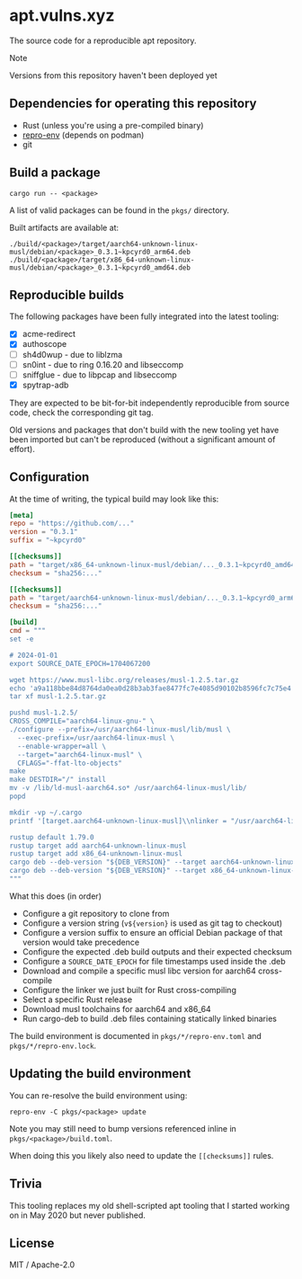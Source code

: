 # apt.vulns.xyz

The source code for a reproducible apt repository.

> [!NOTE]
> Versions from this repository haven't been deployed yet

## Dependencies for operating this repository

- Rust (unless you're using a pre-compiled binary)
- [repro-env](https://github.com/kpcyrd/repro-env) (depends on podman)
- git

## Build a package

```
cargo run -- <package>
```

A list of valid packages can be found in the `pkgs/` directory.

Built artifacts are available at:

```
./build/<package>/target/aarch64-unknown-linux-musl/debian/<package>_0.3.1~kpcyrd0_arm64.deb
./build/<package>/target/x86_64-unknown-linux-musl/debian/<package>_0.3.1~kpcyrd0_amd64.deb
```

## Reproducible builds

The following packages have been fully integrated into the latest tooling:

- [x] acme-redirect
- [x] authoscope
- [ ] sh4d0wup - due to liblzma
- [ ] sn0int - due to ring 0.16.20 and libseccomp
- [ ] sniffglue - due to libpcap and libseccomp
- [x] spytrap-adb

They are expected to be bit-for-bit independently reproducible from source code, check the corresponding git tag.

Old versions and packages that don't build with the new tooling yet have been imported but can't be reproduced (without a significant amount of effort).

## Configuration

At the time of writing, the typical build may look like this:

```toml
[meta]
repo = "https://github.com/..."
version = "0.3.1"
suffix = "~kpcyrd0"

[[checksums]]
path = "target/x86_64-unknown-linux-musl/debian/..._0.3.1~kpcyrd0_amd64.deb"
checksum = "sha256:..."

[[checksums]]
path = "target/aarch64-unknown-linux-musl/debian/..._0.3.1~kpcyrd0_arm64.deb"
checksum = "sha256:..."

[build]
cmd = """
set -e

# 2024-01-01
export SOURCE_DATE_EPOCH=1704067200

wget https://www.musl-libc.org/releases/musl-1.2.5.tar.gz
echo 'a9a118bbe84d8764da0ea0d28b3ab3fae8477fc7e4085d90102b8596fc7c75e4  musl-1.2.5.tar.gz' | sha256sum -c -
tar xf musl-1.2.5.tar.gz

pushd musl-1.2.5/
CROSS_COMPILE="aarch64-linux-gnu-" \
./configure --prefix=/usr/aarch64-linux-musl/lib/musl \
  --exec-prefix=/usr/aarch64-linux-musl \
  --enable-wrapper=all \
  --target="aarch64-linux-musl" \
  CFLAGS="-ffat-lto-objects"
make
make DESTDIR="/" install
mv -v /lib/ld-musl-aarch64.so* /usr/aarch64-linux-musl/lib/
popd

mkdir -vp ~/.cargo
printf '[target.aarch64-unknown-linux-musl]\\nlinker = "/usr/aarch64-linux-musl/bin/musl-gcc"\\n' > ~/.cargo/config.toml

rustup default 1.79.0
rustup target add aarch64-unknown-linux-musl
rustup target add x86_64-unknown-linux-musl
cargo deb --deb-version "${DEB_VERSION}" --target aarch64-unknown-linux-musl
cargo deb --deb-version "${DEB_VERSION}" --target x86_64-unknown-linux-musl
"""
```

What this does (in order)

- Configure a git repository to clone from
- Configure a version string (`v${version}` is used as git tag to checkout)
- Configure a version suffix to ensure an official Debian package of that version would take precedence
- Configure the expected .deb build outputs and their expected checksum
- Configure a `SOURCE_DATE_EPOCH` for file timestamps used inside the .deb
- Download and compile a specific musl libc version for aarch64 cross-compile
- Configure the linker we just built for Rust cross-compiling
- Select a specific Rust release
- Download musl toolchains for aarch64 and x86_64
- Run cargo-deb to build .deb files containing statically linked binaries

The build environment is documented in `pkgs/*/repro-env.toml` and `pkgs/*/repro-env.lock`.

## Updating the build environment

You can re-resolve the build environment using:

```
repro-env -C pkgs/<package> update
```

Note you may still need to bump versions referenced inline in `pkgs/<package>/build.toml`.

When doing this you likely also need to update the `[[checksums]]` rules.

## Trivia

This tooling replaces my old shell-scripted apt tooling that I started working on in May 2020 but never published.

## License

MIT / Apache-2.0
